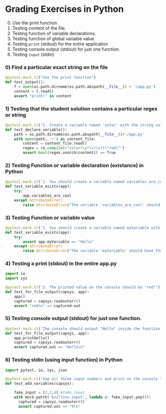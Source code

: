 # Grading Exercises in Python

0. Use the print function
1. Testing content of the file.
2. Testing function of variable declarations.
2. Testing function of global variable value
4. Testing `print` (stdout) for the entire application
5. Testing console output (stdout) for just one function.
6. Testing `input` (stdin)

### 0) Find a particular exact string on the file
```py
@pytest.mark.it("Use the print function")
def test_output():
    f = open(os.path.dirname(os.path.abspath(__file__)) + '/app.py')
    content = f.read()
    assert "print(" in content
```

### 1) Testing that the student solution contains a particular regex or string
```py
@pytest.mark.it("1. Create a variable named 'color' with the string value red")
def test_declare_variable():
    path = os.path.dirname(os.path.abspath(__file__))+'/app.py'
    with open(path, 'r') as content_file:
        content = content_file.read()
        regex = re.compile(r"color(\s*)=(\s*)\"red\"")
        assert bool(regex.search(content)) == True
```

### 2) Testing Function or variable declaration (existance) in Python
```py
@pytest.mark.it('1. You should create a variable named variables_are_cool')
def test_variable_exists(app):
    try:
        app.variables_are_cool
    except AttributeError:
        raise AttributeError("The variable 'variables_are_cool' should exist on app.py")
```

### 3) Testing Function or variable value
```py
@pytest.mark.it('1. You should create a variable named myVariable with the value "Hello"')
def test_variable_exists(app):
    try:
        assert app.myVariable == "Hello"
    except AttributeError:
        raise AttributeError("The variable 'myVariable' should have the variable Hello")
```

### 4) Testing a print (stdout) in the entire app.py
```py
import io
import sys

@pytest.mark.it('3. The printed value on the console should be "red"')
def test_for_file_output(capsys, app):
    app()
    captured = capsys.readouterr()
    assert "red\n" == captured.out
```

### 5) Testing console output (stdout) for just one function.  

```py
@pytest.mark.it('The console should output "Hello" inside the function printHello ')
def test_for_file_output(capsys, app):
    app.printHello()
    captured = capsys.readouterr()
    assert captured.out == "Hello\n"
```

### 6) Testing stdin (using input function) in Python

```py
import pytest, io, sys, json

@pytest.mark.it('Sum all three input numbers and print on the console the result')
def test_add_variables(capsys):

    fake_input = [2,3,4] #fake input
    with mock.patch('builtins.input', lambda x: fake_input.pop()):
      captured = capsys.readouterr()
      assert captured.out == "9\n"
```
